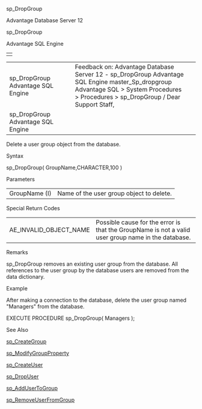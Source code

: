 sp\_DropGroup




Advantage Database Server 12  

sp\_DropGroup

Advantage SQL Engine

|  |
| --- |
|  |

|  |  |  |  |  |
| --- | --- | --- | --- | --- |
| sp\_DropGroup  Advantage SQL Engine |  |  | Feedback on: Advantage Database Server 12 - sp\_DropGroup Advantage SQL Engine master\_Sp\_dropgroup Advantage SQL > System Procedures > Procedures > sp\_DropGroup / Dear Support Staff, |  |
| sp\_DropGroup  Advantage SQL Engine |  |  |  |  |

Delete a user group object from the database.

Syntax

sp\_DropGroup( GroupName,CHARACTER,100 )

Parameters

|  |  |
| --- | --- |
| GroupName (I) | Name of the user group object to delete. |

Special Return Codes

|  |  |
| --- | --- |
| AE\_INVALID\_OBJECT\_NAME | Possible cause for the error is that the GroupName is not a valid user group name in the database. |

Remarks

sp\_DropGroup removes an existing user group from the database. All references to the user group by the database users are removed from the data dictionary.

Example

After making a connection to the database, delete the user group named "Managers" from the database.

EXECUTE PROCEDURE sp\_DropGroup( Managers );

See Also

[sp\_CreateGroup](master_sp_creategroup.htm)

[sp\_ModifyGroupProperty](master_sp_modifygroupproperty.htm)

[sp\_CreateUser](master_sp_createuser.htm)

[sp\_DropUser](master_sp_dropuser.htm)

[sp\_AddUserToGroup](master_sp_addusertogroup.htm)

[sp\_RemoveUserFromGroup](master_sp_removeuserfromgroup.htm)